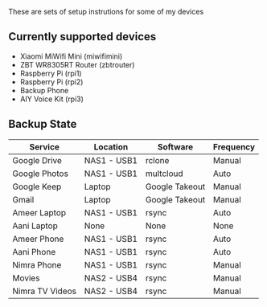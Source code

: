 These are sets of setup instrutions for some of my devices

## Currently supported devices
* Xiaomi MiWifi Mini (miwifimini)
* ZBT WR8305RT Router (zbtrouter)
* Raspberry Pi (rpi1)
* Raspberry Pi (rpi2)
* Backup Phone
* AIY Voice Kit (rpi3)

## Backup State
| Service | Location | Software | Frequency |
|---------|----------|----------|-----------|
| Google Drive | NAS1 - USB1 | rclone | Manual |
| Google Photos | NAS1 - USB1 | multcloud | Auto |
| Google Keep | Laptop | Google Takeout | Manual |
| Gmail | Laptop | Google Takeout | Manual |
| Ameer Laptop | NAS1 - USB1 | rsync | Auto |
| Aani Laptop | None | None | None |
| Ameer Phone | NAS1 - USB1 | rsync | Auto |
| Aani Phone | NAS1 - USB1 | rsync | Auto |
| Nimra Phone | NAS1 - USB1 | rsync | Manual |
| Movies | NAS2 - USB4 | rsync | Manual |
| Nimra TV Videos | NAS2 - USB4 | rsync | Manual |

